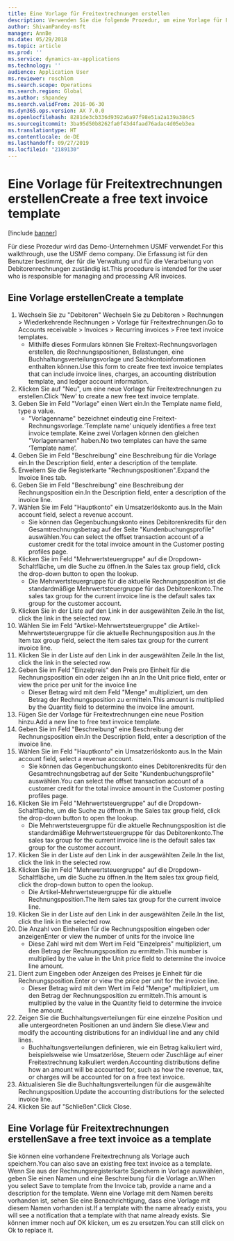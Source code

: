 ```yaml
---
title: Eine Vorlage für Freitextrechnungen erstellen
description: Verwenden Sie die folgende Prozedur, um eine Vorlage für Freitext-Serienrechnungen zu erstellen.
author: ShivamPandey-msft
manager: AnnBe
ms.date: 05/29/2018
ms.topic: article
ms.prod: ''
ms.service: dynamics-ax-applications
ms.technology: ''
audience: Application User
ms.reviewer: roschlom
ms.search.scope: Operations
ms.search.region: Global
ms.author: shpandey
ms.search.validFrom: 2016-06-30
ms.dyn365.ops.version: AX 7.0.0
ms.openlocfilehash: 8281de3cb336d9392a6a97f98e51a2a139a384c5
ms.sourcegitcommit: 3ba95d50b8262fa0f43d4faad76adac4d05eb3ea
ms.translationtype: HT
ms.contentlocale: de-DE
ms.lasthandoff: 09/27/2019
ms.locfileid: "2189130"
---
```

# <a name="create-a-free-text-invoice-template"></a><span data-ttu-id="0fc44-103">Eine Vorlage für Freitextrechnungen erstellen</span><span class="sxs-lookup"><span data-stu-id="0fc44-103">Create a free text invoice template</span></span>

[!include [banner](../includes/banner.md)]

<span data-ttu-id="0fc44-104">Für diese Prozedur wird das Demo-Unternehmen USMF verwendet.</span><span class="sxs-lookup"><span data-stu-id="0fc44-104">For this walkthrough, use the USMF demo company.</span></span> <span data-ttu-id="0fc44-105">Die Erfassung ist für den Benutzer bestimmt, der für die Verwaltung und für die Verarbeitung von Debitorenrechnungen zuständig ist.</span><span class="sxs-lookup"><span data-stu-id="0fc44-105">This procedure is intended for the user who is responsible for managing and processing A/R invoices.</span></span>

## <a name="create-a-template"></a><span data-ttu-id="0fc44-106">Eine Vorlage erstellen</span><span class="sxs-lookup"><span data-stu-id="0fc44-106">Create a template</span></span>

1. <span data-ttu-id="0fc44-107">Wechseln Sie zu "Debitoren" Wechseln Sie zu Debitoren > Rechnungen > Wiederkehrende Rechnungen > Vorlage für Freitextrechnungen.</span><span class="sxs-lookup"><span data-stu-id="0fc44-107">Go to Accounts receivable > Invoices > Recurring invoices > Free text invoice templates.</span></span>
    * <span data-ttu-id="0fc44-108">Mithilfe dieses Formulars können Sie Freitext-Rechnungsvorlagen erstellen, die Rechnungspositionen, Belastungen, eine Buchhaltungsverteilungsvorlage und Sachkontoinformationen enthalten können.</span><span class="sxs-lookup"><span data-stu-id="0fc44-108">Use this form to create free text invoice templates that can include invoice lines, charges, an accounting distribution template, and ledger account information.</span></span>  
2. <span data-ttu-id="0fc44-109">Klicken Sie auf "Neu", um eine neue Vorlage für Freitextrechnungen zu erstellen.</span><span class="sxs-lookup"><span data-stu-id="0fc44-109">Click 'New' to create a new free text invoice template.</span></span>
3. <span data-ttu-id="0fc44-110">Geben Sie im Feld "Vorlage" einen Wert ein.</span><span class="sxs-lookup"><span data-stu-id="0fc44-110">In the Template name field, type a value.</span></span>
    * <span data-ttu-id="0fc44-111">"Vorlagenname" bezeichnet eindeutig eine Freitext-Rechnungsvorlage.</span><span class="sxs-lookup"><span data-stu-id="0fc44-111">‘Template name’ uniquely identifies a free text invoice template.</span></span> <span data-ttu-id="0fc44-112">Keine zwei Vorlagen können den gleichen "Vorlagennamen" haben.</span><span class="sxs-lookup"><span data-stu-id="0fc44-112">No two templates can have the same ‘Template name’.</span></span>  
4. <span data-ttu-id="0fc44-113">Geben Sie im Feld "Beschreibung" eine Beschreibung für die Vorlage ein.</span><span class="sxs-lookup"><span data-stu-id="0fc44-113">In the Description field, enter a description of the template.</span></span>
5. <span data-ttu-id="0fc44-114">Erweitern Sie die Registerkarte "Rechnungspositionen".</span><span class="sxs-lookup"><span data-stu-id="0fc44-114">Expand the Invoice lines tab.</span></span>
6. <span data-ttu-id="0fc44-115">Geben Sie im Feld "Beschreibung" eine Beschreibung der Rechnungsposition ein.</span><span class="sxs-lookup"><span data-stu-id="0fc44-115">In the Description field, enter a description of the invoice line.</span></span>
7. <span data-ttu-id="0fc44-116">Wählen Sie im Feld "Hauptkonto" ein Umsatzerlöskonto aus.</span><span class="sxs-lookup"><span data-stu-id="0fc44-116">In the Main account field, select a revenue account.</span></span>
    * <span data-ttu-id="0fc44-117">Sie können das Gegenbuchungskonto eines Debitorenkredits für den Gesamtrechnungsbetrag auf der Seite "Kundenbuchungsprofile" auswählen.</span><span class="sxs-lookup"><span data-stu-id="0fc44-117">You can select the offset transaction account of a customer credit for the total invoice amount in the Customer posting profiles page.</span></span>  
8. <span data-ttu-id="0fc44-118">Klicken Sie im Feld "Mehrwertsteuergruppe" auf die Dropdown-Schaltfläche, um die Suche zu öffnen.</span><span class="sxs-lookup"><span data-stu-id="0fc44-118">In the Sales tax group field, click the drop-down button to open the lookup.</span></span>
    * <span data-ttu-id="0fc44-119">Die Mehrwertsteuergruppe für die aktuelle Rechnungsposition ist die standardmäßige Mehrwertsteuergruppe für das Debitorenkonto.</span><span class="sxs-lookup"><span data-stu-id="0fc44-119">The sales tax group for the current invoice line is the default sales tax group for the customer account.</span></span>  
9. <span data-ttu-id="0fc44-120">Klicken Sie in der Liste auf den Link in der ausgewählten Zeile.</span><span class="sxs-lookup"><span data-stu-id="0fc44-120">In the list, click the link in the selected row.</span></span>
10. <span data-ttu-id="0fc44-121">Wählen Sie im Feld "Artikel-Mehrwertsteuergruppe" die Artikel-Mehrwertsteuergruppe für die aktuelle Rechnungsposition aus.</span><span class="sxs-lookup"><span data-stu-id="0fc44-121">In the Item tax group field, select the item sales tax group for the current invoice line.</span></span>
11. <span data-ttu-id="0fc44-122">Klicken Sie in der Liste auf den Link in der ausgewählten Zeile.</span><span class="sxs-lookup"><span data-stu-id="0fc44-122">In the list, click the link in the selected row.</span></span>
12. <span data-ttu-id="0fc44-123">Geben Sie im Feld "Einzelpreis" den Preis pro Einheit für die Rechnungsposition ein oder zeigen ihn an.</span><span class="sxs-lookup"><span data-stu-id="0fc44-123">In the Unit price field, enter or view the price per unit for the invoice line</span></span>
    * <span data-ttu-id="0fc44-124">Dieser Betrag wird mit dem Feld "Menge" multipliziert, um den Betrag der Rechnungsposition zu ermitteln.</span><span class="sxs-lookup"><span data-stu-id="0fc44-124">This amount is multiplied by the Quantity field to determine the invoice line amount.</span></span>  
13. <span data-ttu-id="0fc44-125">Fügen Sie der Vorlage für Freitextrechnungen eine neue Position hinzu.</span><span class="sxs-lookup"><span data-stu-id="0fc44-125">Add a new line to free text invoice template.</span></span>
14. <span data-ttu-id="0fc44-126">Geben Sie im Feld "Beschreibung" eine Beschreibung der Rechnungsposition ein.</span><span class="sxs-lookup"><span data-stu-id="0fc44-126">In the Description field, enter a description of the invoice line.</span></span>
15. <span data-ttu-id="0fc44-127">Wählen Sie im Feld "Hauptkonto" ein Umsatzerlöskonto aus.</span><span class="sxs-lookup"><span data-stu-id="0fc44-127">In the Main account field, select a revenue account.</span></span>
    * <span data-ttu-id="0fc44-128">Sie können das Gegenbuchungskonto eines Debitorenkredits für den Gesamtrechnungsbetrag auf der Seite "Kundenbuchungsprofile" auswählen.</span><span class="sxs-lookup"><span data-stu-id="0fc44-128">You can select the offset transaction account of a customer credit for the total invoice amount in the Customer posting profiles page.</span></span>  
16. <span data-ttu-id="0fc44-129">Klicken Sie im Feld "Mehrwertsteuergruppe" auf die Dropdown-Schaltfläche, um die Suche zu öffnen.</span><span class="sxs-lookup"><span data-stu-id="0fc44-129">In the Sales tax group field, click the drop-down button to open the lookup.</span></span>
    * <span data-ttu-id="0fc44-130">Die Mehrwertsteuergruppe für die aktuelle Rechnungsposition ist die standardmäßige Mehrwertsteuergruppe für das Debitorenkonto.</span><span class="sxs-lookup"><span data-stu-id="0fc44-130">The sales tax group for the current invoice line is the default sales tax group for the customer account.</span></span>  
17. <span data-ttu-id="0fc44-131">Klicken Sie in der Liste auf den Link in der ausgewählten Zeile.</span><span class="sxs-lookup"><span data-stu-id="0fc44-131">In the list, click the link in the selected row.</span></span>
18. <span data-ttu-id="0fc44-132">Klicken Sie im Feld "Mehrwertsteuergruppe" auf die Dropdown-Schaltfläche, um die Suche zu öffnen.</span><span class="sxs-lookup"><span data-stu-id="0fc44-132">In the Item sales tax group field, click the drop-down button to open the lookup.</span></span>
    * <span data-ttu-id="0fc44-133">Die Artikel-Mehrwertsteuergruppe für die aktuelle Rechnungsposition.</span><span class="sxs-lookup"><span data-stu-id="0fc44-133">The item sales tax group for the current invoice line.</span></span>  
19. <span data-ttu-id="0fc44-134">Klicken Sie in der Liste auf den Link in der ausgewählten Zeile.</span><span class="sxs-lookup"><span data-stu-id="0fc44-134">In the list, click the link in the selected row.</span></span>
20. <span data-ttu-id="0fc44-135">Die Anzahl von Einheiten für die Rechnungsposition eingeben oder anzeigen</span><span class="sxs-lookup"><span data-stu-id="0fc44-135">Enter or view the number of units for the invoice line</span></span>
    * <span data-ttu-id="0fc44-136">Diese Zahl wird mit dem Wert im Feld "Einzelpreis" multipliziert, um den Betrag der Rechnungsposition zu ermitteln.</span><span class="sxs-lookup"><span data-stu-id="0fc44-136">This number is multiplied by the value in the Unit price field to determine the invoice line amount.</span></span>  
21. <span data-ttu-id="0fc44-137">Dient zum Eingeben oder Anzeigen des Preises je Einheit für die Rechnungsposition.</span><span class="sxs-lookup"><span data-stu-id="0fc44-137">Enter or view the price per unit for the invoice line.</span></span> 
    * <span data-ttu-id="0fc44-138">Dieser Betrag wird mit dem Wert im Feld "Menge" multipliziert, um den Betrag der Rechnungsposition zu ermitteln.</span><span class="sxs-lookup"><span data-stu-id="0fc44-138">This amount is multiplied by the value in the Quantity field to determine the invoice line amount.</span></span>  
22. <span data-ttu-id="0fc44-139">Zeigen Sie die Buchhaltungsverteilungen für eine einzelne Position und alle untergeordneten Positionen an und ändern Sie diese.</span><span class="sxs-lookup"><span data-stu-id="0fc44-139">View and modify the accounting distributions for an individual line and any child lines.</span></span>
    * <span data-ttu-id="0fc44-140">Buchhaltungsverteilungen definieren, wie ein Betrag kalkuliert wird, beispielsweise wie Umsatzerlöse, Steuern oder Zuschläge auf einer Freitextrechnung kalkuliert werden.</span><span class="sxs-lookup"><span data-stu-id="0fc44-140">Accounting distributions define how an amount will be accounted for, such as how the revenue, tax, or charges will be accounted for on a free text invoice.</span></span>  
23. <span data-ttu-id="0fc44-141">Aktualisieren Sie die Buchhaltungsverteilungen für die ausgewählte Rechnungsposition.</span><span class="sxs-lookup"><span data-stu-id="0fc44-141">Update the accounting distributions for the selected invoice line.</span></span>
24. <span data-ttu-id="0fc44-142">Klicken Sie auf "Schließen".</span><span class="sxs-lookup"><span data-stu-id="0fc44-142">Click Close.</span></span>

## <a name="save-a-free-text-invoice-as-a-template"></a><span data-ttu-id="0fc44-143">Eine Vorlage für Freitextrechnungen erstellen</span><span class="sxs-lookup"><span data-stu-id="0fc44-143">Save a free text invoice as a template</span></span>
<span data-ttu-id="0fc44-144">Sie können eine vorhandene Freitextrechnung als Vorlage auch speichern.</span><span class="sxs-lookup"><span data-stu-id="0fc44-144">You can also save an existing free text invoice as a template.</span></span> <span data-ttu-id="0fc44-145">Wenn Sie aus der Rechnungsregisterkarte Speichern in Vorlage auswählen, geben Sie einen Namen und eine Beschreibung für die Vorlage an.</span><span class="sxs-lookup"><span data-stu-id="0fc44-145">When you select Save to template from the Invoice tab, provide a name and a description for the template.</span></span> <span data-ttu-id="0fc44-146">Wenn eine Vorlage mit dem Namen bereits vorhanden ist, sehen Sie eine Benachrichtigung, dass eine Vorlage mit diesem Namen vorhanden ist.</span><span class="sxs-lookup"><span data-stu-id="0fc44-146">If a template with the name already exists, you will see a notification that a template with that name already exists.</span></span> <span data-ttu-id="0fc44-147">Sie können immer noch auf OK klicken, um es zu ersetzen.</span><span class="sxs-lookup"><span data-stu-id="0fc44-147">You can still click on Ok to replace it.</span></span> 
